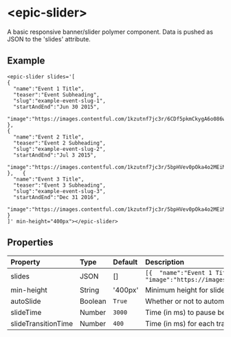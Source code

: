 # \<epic-slider\>

A basic responsive banner/slider polymer component. Data is pushed as JSON to the 'slides' attribute.

## Example

```
<epic-slider slides='[
{
  "name":"Event 1 Title",
  "teaser":"Event Subheading",
  "slug":"example-event-slug-1",
  "startAndEnd":"Jun 30 2015",
  "image":"https://images.contentful.com/1kzutnf7jc3r/6CDf5pkmCkygA6o086w6oE/a677c05dd7885ac9eae599a4ca664d14/hiking.jpg"
},
{
  "name":"Event 2 Title",
  "teaser":"Event 2 Subheading",
  "slug":"example-event-slug-2",
  "startAndEnd":"Jul 3 2015",
  "image":"https://images.contentful.com/1kzutnf7jc3r/5bpHVev0pOka4o2MEiMSWw/185ada80eb8228e016cd62fae7f1e695/cycle.jpg"
},   {
  "name":"Event 3 Title",
  "teaser":"Event 3 Subheading",
  "slug":"example-event-slug-3",
  "startAndEnd":"Dec 31 2016",
  "image":"https://images.contentful.com/1kzutnf7jc3r/5bpHVev0pOka4o2MEiMSWw/185ada80eb8228e016cd62fae7f1e695/cycle.jpg"
}
]' min-height="400px"></epic-slider>
```

## Properties

| Property   	  | Type  	| Default  	 | Description  	 |
| :---	          | :---	    | :---	       | :---	             |
| slides   	    | JSON  	| []  	| `[{  "name":"Event 1 Title",  "teaser":"Event Subheading",  "slug":"example-event-slug-1",  "startAndEnd":"Jun 30 2015",  "image":"https://images.contentful.com/1kzutnf7jc3r/6CDf5pkmCkygA6o086w6oE/a677c05dd7885ac9eae599a4ca664d14/hiking.jpg"}]`  	|
| min-height  	| String  	| '400px'  	| Minimum height for slides  	|
| autoSlide  	  | Boolean  	| `True`  	| Whether or not to automatically slide between slides  	|
| slideTime  	  | Number  	| `3000`  	| Time (in ms) to pause between changing slides  	|
| slideTransitionTime  	| Number  	| `400`  	| Time (in ms) for each transition to take  	|
